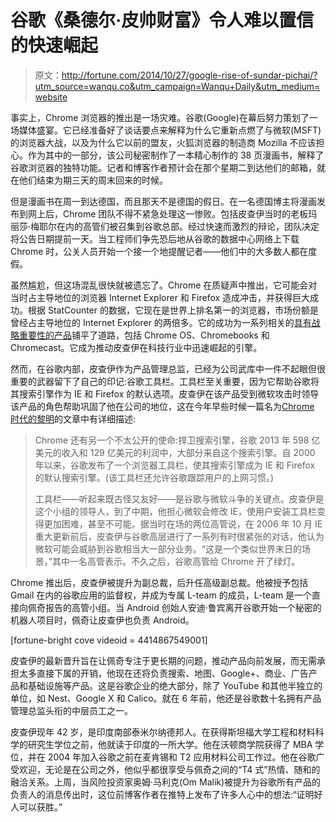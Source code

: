 # 谷歌《桑德尔·皮帅财富》令人难以置信的快速崛起

> 原文：<http://fortune.com/2014/10/27/google-rise-of-sundar-pichai/?utm_source=wanqu.co&utm_campaign=Wanqu+Daily&utm_medium=website>

事实上，Chrome 浏览器的推出是一场灾难。谷歌(Google)在幕后努力策划了一场媒体盛宴。它已经准备好了谈话要点来解释为什么它重新点燃了与微软(MSFT)的浏览器大战，以及为什么它以前的盟友，火狐浏览器的制造商 Mozilla 不应该担心。作为其中的一部分，该公司秘密制作了一本精心制作的 38 页漫画书，解释了谷歌浏览器的独特功能。记者和博客作者预计会在那个星期二到达他们的邮箱，就在他们结束为期三天的周末回来的时候。

但是漫画书在周一到达德国，而且那天不是德国的假日。在一名德国博主将漫画发布到网上后，Chrome 团队不得不紧急处理这一惨败。包括皮查伊当时的老板玛丽莎·梅耶尔在内的高管们被召集到谷歌总部。经过快速而激烈的辩论，团队决定将公告日期提前一天。当工程师们争先恐后地从谷歌的数据中心网络上下载 Chrome 时，公关人员开始一个接一个地提醒记者——他们中的大多数人都在度假。

虽然尴尬，但这场混乱很快就被遗忘了。Chrome 在质疑声中推出，它可能会对当时占主导地位的浏览器 Internet Explorer 和 Firefox 造成冲击，并获得巨大成功。根据 StatCounter 的数据，它现在是世界上排名第一的浏览器，市场份额是曾经占主导地位的 Internet Explorer 的两倍多。它的成功为一系列相关的[具有战略重要性的产品](http://fortune.com/2014/04/10/the-dawn-of-the-chrome-age/)铺平了道路，包括 Chrome OS、Chromebooks 和 Chromecast。它成为推动皮查伊在科技行业中迅速崛起的引擎。

然而，在谷歌内部，皮查伊作为产品管理总监，已经为公司武库中一件不起眼但很重要的武器留下了自己的印记:谷歌工具栏。工具栏至关重要，因为它帮助谷歌将其搜索引擎作为 IE 和 Firefox 的默认选项。皮查伊在该产品受到微软攻击时领导该产品的角色帮助巩固了他在公司的地位，这在今年早些时候一篇名为[Chrome 时代的黎明](http://fortune.com/2014/04/10/the-dawn-of-the-chrome-age/)的文章中有详细描述:

> Chrome 还有另一个不太公开的使命:捍卫搜索引擎，谷歌 2013 年 598 亿美元的收入和 129 亿美元的利润中，大部分来自这个搜索引擎。自 2000 年以来，谷歌发布了一个浏览器工具栏，使其搜索引擎成为 IE 和 Firefox 的默认搜索引擎。(该工具栏还允许谷歌跟踪用户的上网习惯。)
> 
> 工具栏——听起来既古怪又友好——是谷歌与微软斗争的关键点。皮查伊是这个小组的领导人，到了中期，他担心微软会修改 IE，使用户安装工具栏变得更加困难，甚至不可能。据当时在场的两位高管说，在 2006 年 10 月 IE 重大更新前后，皮查伊与谷歌高层进行了一系列有时很紧张的对话，他认为微软可能会威胁到谷歌相当大一部分业务。“这是一个类似世界末日的场景，”其中一名高管表示。不久之后，谷歌高管给 Chrome 开了绿灯。

Chrome 推出后，皮查伊被提升为副总裁，后升任高级副总裁。他被授予包括 Gmail 在内的谷歌应用的监督权，并成为专属 L-team 的成员，L-team 是一个直接向佩奇报告的高管小组。当 Android 创始人安迪·鲁宾离开谷歌开始一个秘密的机器人项目时，佩奇让皮查伊也负责 Android。

[fortune-bright cove videoid = 4414867549001]

皮查伊的最新晋升旨在让佩奇专注于更长期的问题，推动产品向前发展，而无需承担太多直接下属的开销，他现在还将负责搜索、地图、Google+、商业、广告产品和基础设施等产品。这是谷歌企业的绝大部分，除了 YouTube 和其他半独立的单位，如 Nest、Google X 和 Calico。就在 6 年前，他还是谷歌数十名拥有产品管理总监头衔的中层员工之一。

皮查伊现年 42 岁，是印度南部泰米尔纳德邦人。在获得斯坦福大学工程和材料科学的研究生学位之前，他就读于印度的一所大学。他在沃顿商学院获得了 MBA 学位，并在 2004 年加入谷歌之前在麦肯锡和 T2 应用材料公司工作过。他在谷歌广受欢迎，无论是在公司之外，他似乎都很享受与佩奇之间的“T4 式”热情、随和的融洽关系。上周，当风险投资家奥姆·马利克(Om Malik)被提升为谷歌所有产品的负责人的消息传出时，这位前博客作者在推特上发布了许多人心中的想法:“证明好人可以获胜。”